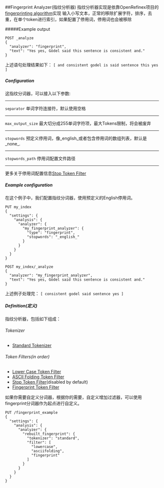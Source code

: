 ##Fingerprint Analyzer(指纹分析器)
指纹分析器实现是依靠OpenRefinex项目的[fingerprinting algorithm](https://github.com/OpenRefine/OpenRefine/wiki/Clustering-In-Depth#fingerprint)实现
输入小写文本，正常的移除扩展字符，排序，去重，在单个token进行索引，如果配置了停用词，停用词也会被移除

#####Example output
```
POST _analyze
{
  "analyzer": "fingerprint",
  "text": "Yes yes, Gödel said this sentence is consistent and."
}
```
上述语句处理结果如下：
```[ and consistent godel is said sentence this yes ]```

##### Configuration
这指纹分词器，可以接入以下参数:
***
```separator```  单词字符连接符，默认使用空格
***
```max_output_size```  最大切分成255单词字符项，最大Tokens限制，将会被废弃
***
```stopwords```  预定义停用词，像_english_或者包含停用词的数组列表，默认是_none_.
***
```stopwords_path``` 停用词配置文件路径
***
更多关于停用词配置信息[Stop Token Filter](https://www.elastic.co/guide/en/elasticsearch/reference/current/analysis-stop-tokenfilter.html)

##### Example configuration
在这个例子中，我们配置指纹分词器，使用预定义的English停用词。
```
PUT my_index
{
  "settings": {
    "analysis": {
      "analyzer": {
        "my_fingerprint_analyzer": {
          "type": "fingerprint",
          "stopwords": "_english_"
        }
      }
    }
  }
}

POST my_index/_analyze
{
  "analyzer": "my_fingerprint_analyzer",
  "text": "Yes yes, Gödel said this sentence is consistent and."
}
```
上述例子处理完：
``` [ consistent godel said sentence yes ] ```

##### Definition(定义)
指纹分析器，包括如下组成：
###### Tokenizer
- [Standard Tokenizer](https://www.elastic.co/guide/en/elasticsearch/reference/current/analysis-standard-tokenizer.html)
  
###### Token Filters(in order)
- [Lower Case Token Filter](https://www.elastic.co/guide/en/elasticsearch/reference/current/analysis-lowercase-tokenfilter.html)
- [ASCII Folding Token Filter](https://www.elastic.co/guide/en/elasticsearch/reference/current/analysis-asciifolding-tokenfilter.html)
- [Stop Token Filter](https://www.elastic.co/guide/en/elasticsearch/reference/current/analysis-stop-tokenfilter.html)(disabled by default)
- [Fingerprint Token Filter](https://www.elastic.co/guide/en/elasticsearch/reference/current/analysis-fingerprint-tokenfilter.html)

如果你需要自定义分词器，根据你的需要，自定义增加过滤器，可以使用fingerprint分词器作为起点进行自定义。
```
PUT /fingerprint_example
{
  "settings": {
    "analysis": {
      "analyzer": {
        "rebuilt_fingerprint": {
          "tokenizer": "standard",
          "filter": [
            "lowercase",
            "asciifolding",
            "fingerprint"
          ]
        }
      }
    }
  }
}
```


